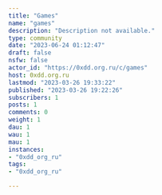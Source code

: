 ```yaml
---
title: "Games" 
name: "games"
description: "Description not available."
type: community
date: "2023-06-24 01:12:47"
draft: false
nsfw: false
actor_id: "https://0xdd.org.ru/c/games"
host: 0xdd.org.ru
lastmod: "2023-03-26 19:33:22"
published: "2023-03-26 19:22:26"
subscribers: 1
posts: 1
comments: 0
weight: 1
dau: 1
wau: 1
mau: 1
instances:
- "0xdd_org_ru"
tags: 
- "0xdd_org_ru"

---
```

